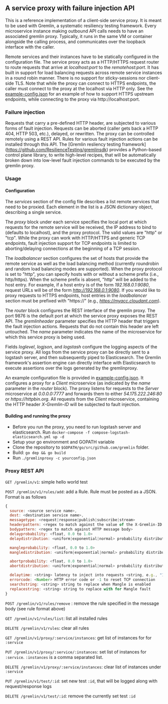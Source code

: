 ## A service proxy with failure injection API

This is a reference implementation of a client-side service proxy. It is
meant to be used with Gremlin, a systematic resiliency testing framework.
Every microservice instance making outbound API calls needs to have an
associated gremlin proxy. Typically, it runs in the same VM or container
alongside the calling process, and communicates over the loopback interface
with the caller.

Remote services and their instances have to be statically configured in the
configuration file.  The service proxy acts as a HTTP/HTTPS request router
to route requests that arrive at _localhost:port_ to the
_remotehost:port_. It has built in support for load balancing requests
across remote service instances in a round robin manner. There is no
support for sticky-sessions nor client-side TLS. Note that while the proxy
can connect to HTTPS endpoints, the caller must connect to the proxy at the
localhost via HTTP only. See the [example-config.json](example-config.json)
for an example of how to support HTTPS upstream endpoints, while connecting
to the proxy via http://localhost:port.

### Failure injection

Requests that carry a pre-defined HTTP header, are subjected to
various forms of fault injection.  Requests can be aborted (caller
gets back a HTTP 404, HTTP 503, etc.), delayed, or rewritten. The
proxy can be controlled remotely using a REST API. Rules for various
fault injection actions can be installed through this API. The
[Gremlin resliency testing framework]
(https://github.com/ResilienceTesting/gremlinsdk) provides a Python-based
control plane library, to write high-level recipes, that will be
automatically broken down into low-level fault injection commands to
be executed by the gremlin proxy.

### Usage

#### Configuration 

The _services_ section of the config file describes a list remote
services that need to be proxied.  Each element in the list is a JSON
dictionary object, describing a single service.

The _proxy_ block under each service specifies the local port at which
requests for the remote service will be received, the IP address to bind to
(defaults to localhost), and the proxy protocol. The valid values are
"http" or "tcp". While the proxy can work with HTTP/HTTPS and generic TCP
endpoints, fault injection support for TCP endpoints is limited to
aborting/delaying connections at the beginning of a TCP session.

The _loadbalancer_ section configures the set of hosts that provide
the remote service as well as the load balancing method (currently
roundrobin and random load balancing modes are supported).  When the proxy
protocol is set to "http", you can specify hosts with or without a
scheme prefix (i.e., http/https). When the scheme prefix is absent,
"http" will be added to the host entry. For example, if a host entry
is of the form _192.168.0.1:9080_, request URLs will be of the form
_http://192.168.0.1:9080_. If you would like to proxy requests to
HTTPS endpoints, host entries in the _loadbalancer_ section must be
prefixed with "https://" (e.g., _https://myacc.cloudant.com_).

The _router_ block configures the REST interface of the gremlin
proxy. The port 9876 is the default port at which the service proxy
exposes the REST API. The _gremlinheader_ parameter specifies the HTTP
header that triggers the fault injection actions. Requests that do not
contain this header are left untouched. The _name_ parameter indicates
the name of the microservice for which this service proxy is being
used.

Fields _loglevel_, _logjson_, and _logstash_ configure the logging
aspects of the service proxy. All logs from the service proxy can be
directly sent to a logstash server, and then subsequently piped to
Elasticsearch.  The Gremlin framework's assertion engine can directly
interface with Elasticsearch to execute assertions over the logs
generated by the gremlinproxy.

An example configuration file is provided in
[example-config.json](example-config.json). It configures a proxy for
a _Client_ microservice (as indicated by the _name_ parameter in the
_router_ block). The proxy listens for requests to the _Server_
microservice at _0.0.0.0:7777_ and forwards them to either
_54.175.222.246:80_ or _https://httpbin.org_. All requests from the
_Client_ microservice, containing the HTTP header _X-Gremlin-ID_ will
be subjected to fault injection.

#### Building and running the proxy
- Before you run the proxy, you need to run logstash server and elasticsearch. Run ``docker-compose -f compose-logstash-elasticsearch.yml up -d``
- Setup your go environment and GOPATH variable
- Clone the repository to ``$GOPATH/go/src/github.com/gremlin`` folder.
- Build: ``go dep && go build``
- Run ``./gremlinproxy -c yourconfig.json``

### Proxy REST API
```GET /gremlin/v1```: simple hello world test

```POST /gremlin/v1/rules/add```: add a Rule. Rule must be posted as a JSON. Format is as follows

```javascript
{
  source: <source service name>,
  dest: <destination service name>,
  messagetype: <request|response|publish|subscribe|stream>
  headerpattern: <regex to match against the value of the X-Gremlin-ID trackingheader present in HTTP headers>
  bodypattern: <regex to match against HTTP message body>
  delayprobability: <float, 0.0 to 1.0>
  delaydistribution: <uniform|exponential|normal> probability distribution function

  mangleprobability: <float, 0.0 to 1.0>
  mangledistribution: <uniform|exponential|normal> probability distribution function

  abortprobability: <float, 0.0 to 1.0>
  abortdistribution: <uniform|exponential|normal> probability distribution function

  delaytime: <string> latency to inject into requests <string, e.g., "10ms", "1s", "5m", "3h", "1s500ms">
  errorcode: <Number> HTTP error code or -1 to reset TCP connection
  searchstring: <string> string to replace when Mangle is enabled
  replacestring: <string> string to replace with for Mangle fault
}
```

```POST /gremlin/v1/rules/remove``` : remove the rule specified in the message body (see rule format above)

```GET /gremlin/v1/rules/list```: list all installed rules

```DELETE /gremlin/v1/rules```: clear all rules

```GET /gremlin/v1/proxy/:service/instances```: get list of instances for for ```:service```

```PUT /gremlin/v1/proxy/:service/:instances```: set list of instances for ```:service```. ```:instances``` is a comma separated list.

```DELETE /gremlin/v1/proxy/:service/instances```: clear list of instances under ```:service```

```PUT /gremlin/v1/test/:id```: set new test ```:id```, that will be logged along with request/response logs

```DELETE /gremlin/v1/test/:id```: remove the currently set test ```:id```
